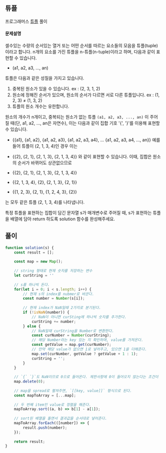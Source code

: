 ## 튜플

프로그래머스 [튜플](https://school.programmers.co.kr/learn/courses/30/lessons/64065) 풀이

#### 문제설명
셀수있는 수량의 순서있는 열거 또는 어떤 순서를 따르는 요소들의 모음을 튜플(tuple)이라고 합니다. n개의 요소를 가진 튜플을 n-튜플(n-tuple)이라고 하며, 다음과 같이 표현할 수 있습니다.

- (a1, a2, a3, ..., an)

튜플은 다음과 같은 성질을 가지고 있습니다.

1. 중복된 원소가 있을 수 있습니다. ex : (2, 3, 1, 2)
2. 원소에 정해진 순서가 있으며, 원소의 순서가 다르면 서로 다른 튜플입니다. ex : (1, 2, 3) ≠ (1, 3, 2)
3. 튜플의 원소 개수는 유한합니다.

원소의 개수가 n개이고, 중복되는 원소가 없는 튜플 `(a1, a2, a3, ..., an)` 이 주어질 때(단, a1, a2, ..., an은 자연수), 이는 다음과 같이 집합 기호 '{', '}'를 이용해 표현할 수 있습니다.

- {{a1}, {a1, a2}, {a1, a2, a3}, {a1, a2, a3, a4}, ... {a1, a2, a3, a4, ..., an}}
예를 들어 튜플이 (2, 1, 3, 4)인 경우 이는

- {{2}, {2, 1}, {2, 1, 3}, {2, 1, 3, 4}}
와 같이 표현할 수 있습니다. 이때, 집합은 원소의 순서가 바뀌어도 상관없으므로

- {{2}, {2, 1}, {2, 1, 3}, {2, 1, 3, 4}}
- {{2, 1, 3, 4}, {2}, {2, 1, 3}, {2, 1}}
- {{1, 2, 3}, {2, 1}, {1, 2, 4, 3}, {2}}

는 모두 같은 튜플 (2, 1, 3, 4)를 나타냅니다.

특정 튜플을 표현하는 집합이 담긴 문자열 s가 매개변수로 주어질 때, s가 표현하는 튜플을 배열에 담아 return 하도록 solution 함수를 완성해주세요.

## 풀이
```js
function solution(s) {
    const result = [];
    
    const map = new Map();
    
    // string 형태로 현재 숫자를 저장하는 변수
    let curString = ''
    
    // s를 하나씩 돈다.
    for(let i = 0; i < s.length; i++) {
        // 현재 s의 index를 nubmer로 바꾼다. 
        const number = Number(s[i]);
        
        // 현재 index가 NaN일때 2가지로 분기된다.
        if (!isNaN(number)) {
            // NaN이 아니면 curSting에 하나씩 숫자를 추가한다.
            curString += number;
        } else {
            // NaN일때 curString을 Number로 변환한다.
            const curNumber = Number(curString);
            // 해당 Number라는 key 있는 지 확인하며, value를 가져온다.
            const getValue = map.get(curNumber);
            // 만약 해당 value가 없으면 1로 넣어주고, 있으면 1을 더해준다.
            map.set(curNumber, getValue ? getValue + 1 : 1);
            curString = '';
        }
    }
    
    // `{` `}`도 NaN이므로 0으로 들어온다. 제한사항에 0이 들어오지 않는다는 조건이 있으므로 0을 다 삭제해 준다.
    map.delete(0);
    
    // map을 spread로 펼쳐주면, `[[key, value]]` 형식으로 된다.
    const mapToArray = [...map];
    
    // 두 번째 item인 value로 정렬을 해준다.
    mapToArray.sort((a, b) => b[1] - a[1]);
    
    // sort된 배열을 돌면서 결과값을 순서대로 넣어준다.
    mapToArray.forEach(([number]) => {
        result.push(number);
    });
    
    return result;
} 
```